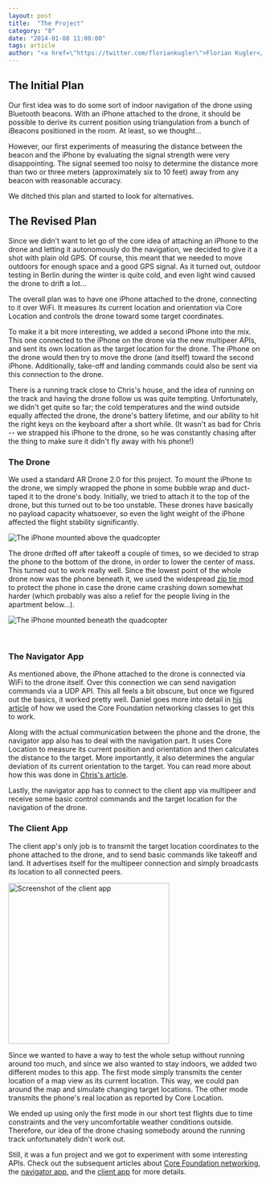 ```yaml
---
layout: post
title:  "The Project"
category: "8"
date: "2014-01-08 11:00:00"
tags: article
author: "<a href=\"https://twitter.com/floriankugler\">Florian Kugler</a>"
---
```


## The Initial Plan

Our first idea was to do some sort of indoor navigation of the drone using Bluetooth beacons. With an iPhone attached to the drone, it should be possible to derive its current position using triangulation from a bunch of iBeacons positioned in the room. At least, so we thought...

However, our first experiments of measuring the distance between the beacon and the iPhone by evaluating the signal strength were very disappointing. The signal seemed too noisy to determine the distance more than two or three meters (approximately six to 10 feet) away from any beacon with reasonable accuracy.

We ditched this plan and started to look for alternatives.


## The Revised Plan

Since we didn't want to let go of the core idea of attaching an iPhone to the drone and letting it autonomously do the navigation, we decided to give it a shot with plain old GPS. Of course, this meant that we needed to move outdoors for enough space and a good GPS signal. As it turned out, outdoor testing in Berlin during the winter is quite cold, and even light wind caused the drone to drift a lot...

The overall plan was to have one iPhone attached to the drone, connecting to it over WiFi. It measures its current location and orientation via Core Location and controls the drone toward some target coordinates.

To make it a bit more interesting, we added a second iPhone into the mix. This one connected to the iPhone on the drone via the new multipeer APIs, and sent its own location as the target location for the drone. The iPhone on the drone would then try to move the drone (and itself) toward the second iPhone. Additionally, take-off and landing commands could also be sent via this connection to the drone.

There is a running track close to Chris's house, and the idea of running on the track and having the drone follow us was quite tempting. Unfortunately, we didn't get quite so far; the cold temperatures and the wind outside equally affected the drone, the drone's battery lifetime, and our ability to hit the right keys on the keyboard after a short while. (It wasn't as bad for Chris -- we strapped his iPhone to the drone, so he was constantly chasing after the thing to make sure it didn't fly away with his phone!)


### The Drone

We used a standard AR Drone 2.0 for this project. To mount the iPhone to the drone, we simply wrapped the phone in some bubble wrap and duct-taped it to the drone's body. Initially, we tried to attach it to the top of the drone, but this turned out to be too unstable. These drones have basically no payload capacity whatsoever, so even the light weight of the iPhone affected the flight stability significantly.

<img title="The iPhone mounted above the quadcopter" src="{{ site.images_path }}/issue-8/iphone-above.jpg">

The drone drifted off after takeoff a couple of times, so we decided to strap the phone to the bottom of the drone, in order to lower the center of mass. This turned out to work really well. Since the lowest point of the whole drone now was the phone beneath it, we used the widespread [zip tie mod](http://www.youtube.com/watch?v=wit3EmCo3Fs) to protect the phone in case the drone came crashing down somewhat harder (which probably was also a relief for the people living in the apartment below...).

<img title="The iPhone mounted beneath the quadcopter" src="{{ site.images_path }}/issue-8/iphone-below.jpg">

&nbsp; 


### The Navigator App

As mentioned above, the iPhone attached to the drone is connected via WiFi to the drone itself. Over this connection we can send navigation commands via a UDP API. This all feels a bit obscure, but once we figured out the basics, it worked pretty well. Daniel goes more into detail in [his article](/issue-8/communicating-with-the-quadcopter.html) of how we used the Core Foundation networking classes to get this to work.

Along with the actual communication between the phone and the drone, the navigator app also has to deal with the navigation part. It uses Core Location to measure its current position and orientation and then calculates the distance to the target. More importantly, it also determines the angular deviation of its current orientation to the target. You can read more about how this was done in [Chris's article](/issue-8/the-quadcopter-navigator-app.html).

Lastly, the navigator app has to connect to the client app via multipeer and receive some basic control commands and the target location for the navigation of the drone.


### The Client App

The client app's only job is to transmit the target location coordinates to the phone attached to the drone, and to send basic commands like takeoff and land. It advertises itself for the multipeer connection and simply broadcasts its location to all connected peers.

<img title="Screenshot of the client app" src="{{ site.images_path }}/issue-8/client-app.jpg" width="320">

Since we wanted to have a way to test the whole setup without running around too much, and since we also wanted to stay indoors, we added two different modes to this app. The first mode simply transmits the center location of a map view as its current location. This way, we could pan around the map and simulate changing target locations. The other mode transmits the phone's real location as reported by Core Location.

We ended up using only the first mode in our short test flights due to time constraints and the very uncomfortable weather conditions outside. Therefore, our idea of the drone chasing somebody around the running track unfortunately didn't work out. 

Still, it was a fun project and we got to experiment with some interesting APIs. Check out the subsequent articles about [Core Foundation networking](/issue-8/communicating-with-the-quadcopter.html), the [navigator app](/issue-8/the-quadcopter-navigator-app.html), and the [client app](/issue-8/the-quadcopter-client-app.html) for more details.













